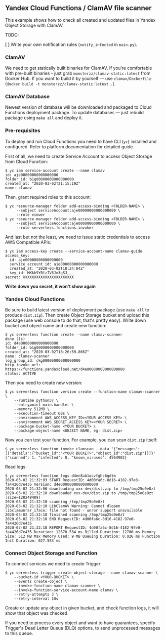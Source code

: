 ## Yandex Cloud Functions / ClamAV file scanner

This example shows how to check all created and updated files in Yandex Object Storage with ClamAV.

TODO:

[ ] Write your own notification rules (`notify_infected` in `main.py`). 

### ClamAV

We need to get statically built binaries for ClamAV. If you're comfortable with pre-built binaries - just grab `monsterzz/clamav-static:latest` from Docker Hub.
If you want to build it by yourself — use `clamav/Dockerfile` (`docker build -t monsterzz/clamav-static:latest .`).

### ClamAV Database

Newest version of database will be downloaded and packaged to Cloud Functions deployment package.
To update databases — just rebuild package using `make all` and deploy it.

### Pre-requisites

To deploy and run Cloud Functions you need to have CLI (`yc`) installed and configured. Refer to platform documentation
for detailed guide.

First of all, we need to create Service Account to access Object Storage from Cloud Function:

    $ yc iam service-account create --name clamav
    id: aje00000000000000000
    folder_id: b1g00000000000000000
    created_at: "2020-03-02T21:15:19Z"
    name: clamav
    
Then, grant required roles to this account:

    $ yc resource-manager folder add-access-binding <FOLDER-NAME> \
         --subject serviceAccount:aje00000000000000000 \
         --role viewer
    $ yc resource-manager folder add-access-binding <FOLDER-NAME> \
         --subject serviceAccount:aje00000000000000000 \
         --role serverless.functions.invoker

And last but not the least, we need to issue static credentials to access AWS Compatible APIs:

    $ yc iam access-key create --service-account-name clamav-guide
    access_key:
      id: aje00000000000000000
      service_account_id: aje00000000000000000
      created_at: "2020-03-02T18:24:04Z"
      key_id: MKkh9Y0fzIV6Jm3gSJ__
    secret: XXXXXXXXXXXXXXXXXXXXXXX
    
**Write down you secret, it won't show again**

### Yandex Cloud Functions

Be sure to build latest version of deployment package (use `make all` to produce `dist.zip`).
Then create Object Storage bucket and upload this package (use web console to do that, that's pretty easy).
Write down bucket and object name and create new function:

    $ yc serverless function create --name clamav-scanner
    done (1s)
    id: d4e00000000000000000
    folder_id: b1g00000000000000000
    created_at: "2020-03-02T18:26:59.866Z"
    name: clamav-scanner
    log_group_id: ckg00000000000000000
    http_invoke_url: https://functions.yandexcloud.net/d4e00000000000000000
    status: ACTIVE

Then you need to create new version:

    $ yc serverless function version create --function-name clamav-scanner \
        --runtime python37 \
        --entrypoint main.handler \
        --memory 512MB \
        --execution-timeout 60s \
        --environment AWS_ACCESS_KEY_ID=<YOUR ACCESS KEY> \
        --environment AWS_SECRET_ACCESS_KEY=<YOUR SECRET> \
        --package-bucket-name <YOUR BUCKET> \
        --package-object-name <OBJECT NAME, eg: dist.zip>

Now you can test your function. For example, you can scan `dist.zip` itself:

    $ yc serverless function invoke clamscan --data '{"messages":[{"details":{"bucket_id":"<YOUR BUCKET>","object_id":"dist.zip"}}]}'
    {"scanned": 1, "infected": 0, "known_viruses": 4564902}
    
Read logs:

    $ yc serverless function logs d4en8ub1ocvfghc6qdtm         
    2020-03-02 21:32:03	START RequestID: 4d00fa6c-8d16-4182-97e0-fa4426d7e435 Version: d4e00000000000000000
    2020-03-02 21:32:06	downloading xxx-dev/dist.zip to /tmp/tmp25o0e8zt
    2020-03-02 21:32:10	downloaded xxx-dev/dist.zip to /tmp/tmp25o0e8zt (size=128248409)
    2020-03-02 21:32:10	scanning /tmp/tmp25o0e8zt
    2020-03-02 21:32:10	LibClamAV Warning: Cannot dlopen libclamunrar_iface: file not found - unrar support unavailable
    2020-03-02 21:32:18	finished scanning /tmp/tmp25o0e8zt
    2020-03-02 21:32:18	END RequestID: 4d00fa6c-8d16-4182-97e0-fa4426d7e435
    2020-03-02 21:32:18	REPORT RequestID: 4d00fa6c-8d16-4182-97e0-fa4426d7e435 Duration: 12670.534 ms Billed Duration: 12700 ms Memory Size: 512 MB Max Memory Used: 9 MB Queuing Duration: 0.026 ms Function Init Duration: 627.553 ms
    
### Connect Object Storage and Function

To connect services we need to create Trigger:

    $ yc serverless trigger create object-storage --name clamav-scanner \
        --bucket-id <YOUR-BUCKET> \
        --events create-object \
        --invoke-function-name clamav-scanner \
        --invoke-function-service-account-name clamav \
        --retry-attempts 3 \
        --retry-interval 10s

Create or update any object in given bucket, and check function logs, it will show that object was checked.

If you need to process every object and want to have guarantees, specify Trigger's Dead Letter Queue (DLQ) options, to
send unprocessed messages to this queue.